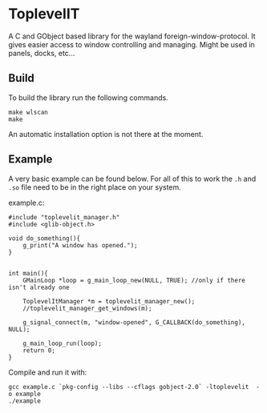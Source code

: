 # ToplevelIT

A C and GObject based library for the wayland foreign-window-protocol. It gives easier access to window controlling and managing. Might be used in panels, docks, etc...

## Build

To build the library run the following commands.

```
make wlscan
make
```

An automatic installation option is not there at the moment.

## Example

A very basic example can be found below. For all of this to work the `.h` and `.so` file need to be in the right place on your system.

example.c:

```
#include "toplevelit_manager.h"
#include <glib-object.h>

void do_something(){
    g_print("A window has opened.");
}


int main(){
    GMainLoop *loop = g_main_loop_new(NULL, TRUE); //only if there isn't already one

    ToplevelItManager *m = toplevelit_manager_new();
    //toplevelit_manager_get_windows(m);

    g_signal_connect(m, "window-opened", G_CALLBACK(do_something), NULL);

    g_main_loop_run(loop);
    return 0;
}
```

Compile and run it with:

```
gcc example.c `pkg-config --libs --cflags gobject-2.0` -ltoplevelit  -o example
./example
```